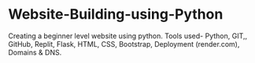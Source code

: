 # Website-Building-using-Python
Creating a beginner level website using python. Tools used- Python, GIT,, GitHub, Replit, Flask, HTML, CSS, Bootstrap, Deployment (render.com), Domains &amp; DNS.
